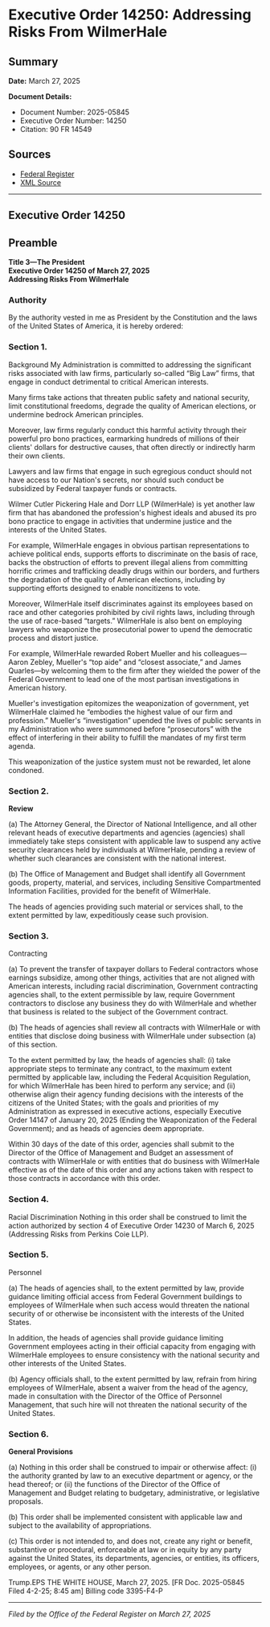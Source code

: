 # Executive Order 14250: Addressing Risks From WilmerHale

## Summary

**Date:** March 27, 2025

**Document Details:**
- Document Number: 2025-05845
- Executive Order Number: 14250
- Citation: 90 FR 14549

## Sources
- [Federal Register](https://www.federalregister.gov/documents/2025/04/03/2025-05845/addressing-risks-from-wilmerhale)
- [XML Source](https://www.federalregister.gov/documents/full_text/xml/2025/04/03/2025-05845.xml)

---

## Executive Order 14250

## Preamble

**Title 3—The President**  
**Executive Order 14250 of March 27, 2025**  
**Addressing Risks From WilmerHale**

### Authority

By the authority vested in me as President by the Constitution and the laws of the United States of America, it is hereby ordered:
### Section 1.

Background
My Administration is committed to addressing the significant risks associated with law firms, particularly so-called “Big Law” firms, that engage in conduct detrimental to critical American interests.

Many firms take actions that threaten public safety and national security, limit constitutional freedoms, degrade the quality of American elections, or undermine bedrock American principles.

Moreover, law firms regularly conduct this harmful activity through their powerful pro bono practices, earmarking hundreds of millions of their clients' dollars for destructive causes, that often directly or indirectly harm their own clients.

Lawyers and law firms that engage in such egregious conduct should not have access to our Nation's secrets, nor should such conduct be subsidized by Federal taxpayer funds or contracts.

Wilmer Cutler Pickering Hale and Dorr LLP (WilmerHale) is yet another law firm that has abandoned the profession's highest ideals and abused its pro bono practice to engage in activities that undermine justice and the interests of the United States.

For example, WilmerHale engages in obvious partisan representations to achieve political ends, supports efforts to discriminate on the basis of race, backs the obstruction of efforts to prevent illegal aliens from committing horrific crimes and trafficking deadly drugs within our borders, and furthers the degradation of the quality of American elections, including by supporting efforts designed to enable noncitizens to vote.

Moreover, WilmerHale itself discriminates against its employees based on race and other categories prohibited by civil rights laws, including through the use of race-based “targets.”
WilmerHale is also bent on employing lawyers who weaponize the prosecutorial power to upend the democratic process and distort justice.

For example, WilmerHale rewarded Robert Mueller and his colleagues—Aaron Zebley, Mueller's “top aide” and “closest associate,” and James Quarles—by welcoming them to the firm after they wielded the power of the Federal Government to lead one of the most partisan investigations in American history.

Mueller's investigation epitomizes the weaponization of government, yet WilmerHale claimed he “embodies the highest value of our firm and profession.” Mueller's “investigation” upended the lives of public servants in my Administration who were summoned before “prosecutors” with the effect of interfering in their ability to fulfill the mandates of my first term agenda.

This weaponization of the justice system must not be rewarded, let alone condoned.
### Section 2.

**Review**

(a) The Attorney General, the Director of National Intelligence, and all other relevant heads of executive departments and agencies (agencies) shall immediately take steps consistent with applicable law to suspend any active security clearances held by individuals at WilmerHale, pending a review of whether such clearances are consistent with the national interest.

(b) The Office of Management and Budget shall identify all Government goods, property, material, and services, including Sensitive Compartmented Information Facilities, provided for the benefit of WilmerHale.

The heads 
of agencies providing such material or services shall, to the extent permitted by law, expeditiously cease such provision.
### Section 3.

Contracting

(a) To prevent the transfer of taxpayer dollars to Federal contractors whose earnings subsidize, among other things, activities that are not aligned with American interests, including racial discrimination, Government contracting agencies shall, to the extent permissible by law, require Government contractors to disclose any business they do with WilmerHale and whether that business is related to the subject of the Government contract.

(b) The heads of agencies shall review all contracts with WilmerHale or with entities that disclose doing business with WilmerHale under subsection (a) of this section.

To the extent permitted by law, the heads of agencies shall:
    (i) take appropriate steps to terminate any contract, to the maximum extent permitted by applicable law, including the Federal Acquisition Regulation, for which WilmerHale has been hired to perform any service; and
    (ii) otherwise align their agency funding decisions with the interests of the citizens of the United States; with the goals and priorities of my Administration as expressed in executive actions, especially Executive Order 14147 of January 20, 2025 (Ending the Weaponization of the Federal Government); and as heads of agencies deem appropriate.

Within 30 days of the date of this order, agencies shall submit to the Director of the Office of Management and Budget an assessment of contracts with WilmerHale or with entities that do business with WilmerHale effective as of the date of this order and any actions taken with respect to those contracts in accordance with this order.
### Section 4.

Racial Discrimination
Nothing in this order shall be construed to limit the action authorized by section 4 of Executive Order 14230 of March 6, 2025 (Addressing Risks from Perkins Coie LLP).
### Section 5.

Personnel

(a) The heads of agencies shall, to the extent permitted by law, provide guidance limiting official access from Federal Government buildings to employees of WilmerHale when such access would threaten the national security of or otherwise be inconsistent with the interests of the United States.

In addition, the heads of agencies shall provide guidance limiting Government employees acting in their official capacity from engaging with WilmerHale employees to ensure consistency with the national security and other interests of the United States.

(b) Agency officials shall, to the extent permitted by law, refrain from hiring employees of WilmerHale, absent a waiver from the head of the agency, made in consultation with the Director of the Office of Personnel Management, that such hire will not threaten the national security of the United States.
### Section 6.

**General Provisions**

(a) Nothing in this order shall be construed to impair or otherwise affect:
    (i) the authority granted by law to an executive department or agency, or the head thereof; or
    (ii) the functions of the Director of the Office of Management and Budget relating to budgetary, administrative, or legislative proposals.

(b) This order shall be implemented consistent with applicable law and subject to the availability of appropriations.

(c) This order is not intended to, and does not, create any right or benefit, substantive or procedural, enforceable at law or in equity by any party against the United States, its departments, agencies, or entities, its officers, employees, or agents, or any other person.

Trump.EPS
THE WHITE HOUSE,
March 27, 2025.
[FR Doc. 2025-05845 
Filed 4-2-25; 8:45 am]
Billing code 3395-F4-P

---

*Filed by the Office of the Federal Register on March 27, 2025*
